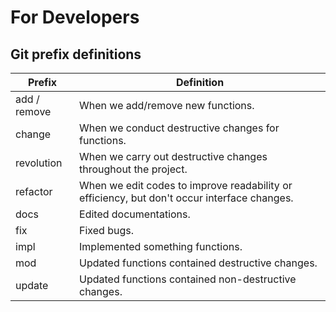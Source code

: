 # For Developers

## Git prefix definitions

| Prefix       | Definition                                                                                  |
|--------------|---------------------------------------------------------------------------------------------|
| add / remove | When we add/remove new functions.                                                           |
| change       | When we conduct destructive changes for functions.                                          |
| revolution   | When we carry out destructive changes throughout the project.                               |
| refactor     | When we edit codes to improve readability or efficiency, but don't occur interface changes. |
| docs         | Edited documentations.                                                                      |
| fix          | Fixed bugs.                                                                                 |
| impl         | Implemented something functions.                                                            |
| mod          | Updated functions contained destructive changes.                                            |
| update       | Updated functions contained non-destructive changes.                                        |